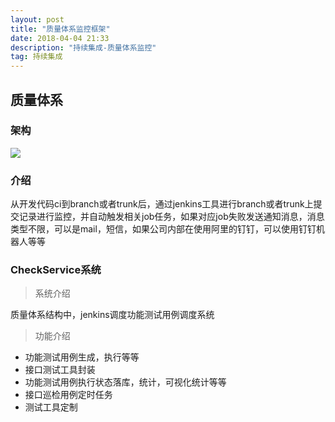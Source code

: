 ```yaml
---
layout: post
title: "质量体系监控框架"
date: 2018-04-04 21:33
description: "持续集成-质量体系监控"
tag: 持续集成
---  
```


## 质量体系

### 架构
![](http://misde.cn/images/posts/sql/CIquality.png)

### 介绍
从开发代码ci到branch或者trunk后，通过jenkins工具进行branch或者trunk上提交记录进行监控，并自动触发相关job任务，如果对应job失败发送通知消息，消息类型不限，可以是mail，短信，如果公司内部在使用阿里的钉钉，可以使用钉钉机器人等等

### CheckService系统
> 系统介绍

质量体系结构中，jenkins调度功能测试用例调度系统

> 功能介绍

* 功能测试用例生成，执行等等
* 接口测试工具封装
* 功能测试用例执行状态落库，统计，可视化统计等等
* 接口巡检用例定时任务
* 测试工具定制

